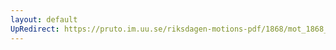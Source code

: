 ```yaml
---
layout: default
UpRedirect: https://pruto.im.uu.se/riksdagen-motions-pdf/1868/mot_1868__fk__31/mot_1868__fk__31-002.pdf
---
```

